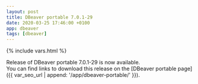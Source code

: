 ```yaml
---
layout: post
title: DBeaver portable 7.0.1-29
date: 2020-03-25 17:46:00 +0100
app: dbeaver
tags: [dbeaver]
---
```

{% include vars.html %}

Release of DBeaver portable 7.0.1-29 is now available.<br />
You can find links to download this release on the [DBeaver portable page]({{ var_seo_url | append: '/app/dbeaver-portable/' }}).